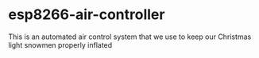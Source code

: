 # esp8266-air-controller
This is an automated air control system that we use to keep our Christmas light snowmen properly inflated
